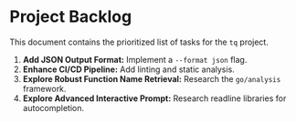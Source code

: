 # Project Backlog

This document contains the prioritized list of tasks for the `tq` project.

1.  **Add JSON Output Format:** Implement a `--format json` flag.
2.  **Enhance CI/CD Pipeline:** Add linting and static analysis.
3.  **Explore Robust Function Name Retrieval:** Research the `go/analysis` framework.
4.  **Explore Advanced Interactive Prompt:** Research readline libraries for autocompletion.
